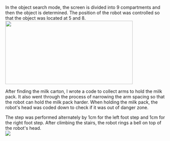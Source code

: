 In the object search mode, the screen is divided into 9 compartments and then the object is determined. The position of the robot was controlled so that the object was located at 5 and 8.  
<img src="https://github.com/lchyeon0123/kairos_project/assets/99176235/dece3a34-74e5-44a5-93a2-a7fa9253fda2" width="400" height="200">

After finding the milk carton, I wrote a code to collect arms to hold the milk pack. It also went through the process of narrowing the arm spacing so that the robot can hold the milk pack harder. When holding the milk pack, the robot's head was coded down to check if it was out of danger zone.  


The step was performed alternately by 1cm for the left foot step and 1cm for the right foot step. After climbing the stairs, the robot rings a bell on top of the robot's head.  
<img src="https://github.com/lchyeon0123/kairos_project/assets/99176235/ac4ce18e-a8fa-469a-aa38-3eff267f086c">

